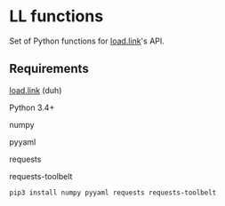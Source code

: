# LL functions

Set of Python functions for [load.link](https://github.com/deuiore/load.link)'s API.


## Requirements

[load.link](https://github.com/deuiore/load.link) (duh)

Python 3.4+

numpy

pyyaml

requests

requests-toolbelt

```
pip3 install numpy pyyaml requests requests-toolbelt
```
